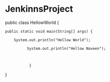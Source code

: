 # JenkinnsProject

public class HellowWorld {

	public static void main(String[] args) {
		
		System.out.println("Hellow World");

              System.out.println("Hellow Naveen");

       

               }

}
